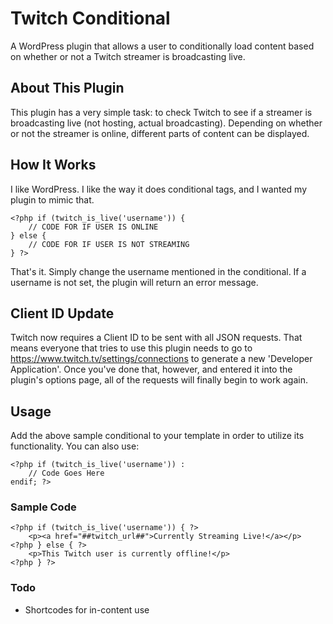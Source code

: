 # Twitch Conditional

A WordPress plugin that allows a user to conditionally load content based on whether or not a Twitch streamer is broadcasting live.

## About This Plugin

This plugin has a very simple task: to check Twitch to see if a streamer is broadcasting live (not hosting, actual broadcasting).  Depending on whether or not the streamer is online, different parts of content can be displayed.

## How It Works

I like WordPress. I like the way it does conditional tags, and I wanted my plugin to mimic that.

    <?php if (twitch_is_live('username')) {
        // CODE FOR IF USER IS ONLINE
    } else {
        // CODE FOR IF USER IS NOT STREAMING
    } ?>
    
That's it. Simply change the username mentioned in the conditional. If a username is not set, the plugin will return an error message.

## Client ID Update

Twitch now requires a Client ID to be sent with all JSON requests.  That means everyone that tries to use this plugin needs to go to https://www.twitch.tv/settings/connections to generate a new 'Developer Application'.  Once you've done that, however, and entered it into the plugin's options page, all of the requests will finally begin to work again.

## Usage

Add the above sample conditional to your template in order to utilize its functionality.  You can also use:

    <?php if (twitch_is_live('username')) :
        // Code Goes Here
    endif; ?>    

### Sample Code

    <?php if (twitch_is_live('username')) { ?>
        <p><a href="##twitch_url##">Currently Streaming Live!</a></p>
    <?php } else { ?>
        <p>This Twitch user is currently offline!</p>
    <?php } ?>

### Todo

* Shortcodes for in-content use